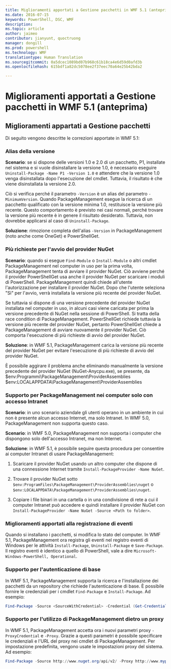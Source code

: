 ```yaml
---
title: Miglioramenti apportati a Gestione pacchetti in WMF 5.1 (anteprima)
ms.date: 2016-07-15
keywords: PowerShell, DSC, WMF
description: 
ms.topic: article
author: jaimeo
contributor: jianyunt, quoctruong
manager: dongill
ms.prod: powershell
ms.technology: WMF
translationtype: Human Translation
ms.sourcegitcommit: 0a5dcec1089bd07b968c61b18ca4e6d59d0afd3b
ms.openlocfilehash: 615bdf1a82dc5078ee2f37eec70a64e25b42bda2

---
```


# Miglioramenti apportati a Gestione pacchetti in WMF 5.1 (anteprima) #

## Miglioramenti appartati a Gestione pacchetti ##
Di seguito vengono descritte le correzioni apportate in WMF 5.1: 

### Alias della versione

**Scenario**: se si dispone delle versioni 1.0 e 2.0 di un pacchetto, P1, installate nel sistema e si vuole disinstallare la versione 1.0, è necessario eseguire `Uninstall-Package -Name P1 -Version 1.0` e attendere che la versione 1.0 venga disinstallata dopo l'esecuzione del cmdlet. Tuttavia, il risultato è che viene disinstallata la versione 2.0.  
    
Ciò si verifica perché il parametro `-Version` è un alias del parametro `-MinimumVersion`. Quando PackageManagement esegue la ricerca di un pacchetto qualificato con la versione minima 1.0, restituisce la versione più recente. Questo comportamento è previsto nei casi normali, perché trovare la versione più recente è in genere il risultato desiderato. Tuttavia, non dovrebbe applicarsi al caso di `Uninstall-Package`.
    
**Soluzione**: rimozione completa dell'alias `-Version` in PackageManagement (noto anche come OneGet) e PowerShellGet. 

### Più richieste per l'avvio del provider NuGet

**Scenario**: quando si esegue `Find-Module` o `Install-Module` o altri cmdlet PackageManagement nel computer in uso per la prima volta, PackageManagement tenta di avviare il provider NuGet. Ciò avviene perché il provider PowerShellGet usa anche il provider NuGet per scaricare i moduli di PowerShell. PackageManagement quindi chiede all'utente l'autorizzazione per installare il provider NuGet. Dopo che l'utente seleziona "Sì" per l'avvio, verrà installata la versione più recente del provider NuGet. 
    
Se tuttavia si dispone di una versione precedente del provider NuGet installata nel computer in uso, in alcuni casi viene caricata per prima la versione precedente di NuGet nella sessione di PowerShell. Si tratta della race condition di PackageManagement. PowerShellGet richiede tuttavia la versione più recente del provider NuGet, pertanto PowerShellGet chiede a PackageManagement di avviare nuovamente il provider NuGet. Ciò comporta l'esecuzione di più richieste di avvio del provider NuGet.

**Soluzione**: in WMF 5.1, PackageManagement carica la versione più recente del provider NuGet per evitare l'esecuzione di più richieste di avvio del provider NuGet.

È possibile aggirare il problema anche eliminando manualmente la versione precedente del provider NuGet (NuGet-Anycpu.exe), se presente, da $env:Programmi\PackageManagement\ProviderAssemblies $env:LOCALAPPDATA\PackageManagement\ProviderAssemblies


### Supporto per PackageManagement nei computer solo con accesso Intranet

**Scenario**: in uno scenario aziendale gli utenti operano in un ambiente in cui non è presente alcun accesso Internet, ma solo Intranet. In WMF 5.0, PackageManagement non supporta questo caso.

**Scenario**: in WMF 5.0, PackageManagement non supporta i computer che dispongono solo dell'accesso Intranet, ma non Internet.

**Soluzione**: in WMF 5.1, è possibile seguire questa procedura per consentire ai computer Intranet di usare PackageManagement:

1. Scaricare il provider NuGet usando un altro computer che dispone di una connessione Internet tramite `Install-PackageProvider -Name NuGet`.

2. Trovare il provider NuGet sotto `$env:ProgramFiles\PackageManagement\ProviderAssemblies\nuget`  o  `$env:LOCALAPPDATA\PackageManagement\ProviderAssemblies\nuget`.

3. Copiare i file binari in una cartella o in una condivisione di rete a cui il computer Intranet può accedere e quindi installare il provider NuGet con `Install-PackageProvider -Name NuGet -Source <Path to folder>`.


### Miglioramenti apportati alla registrazione di eventi

Quando si installano i pacchetti, si modifica lo stato del computer. In WMF 5.1, PackageManagement ora registra gli eventi nel registro eventi di Windows per le attività `Install-Package`, `Uninstall-Package` e `Save-Package`. Il registro eventi è identico a quello di PowerShell, vale a dire `Microsoft-Windows-PowerShell, Operational`.

### Supporto per l'autenticazione di base

In WMF 5.1, PackageManagement supporta la ricerca e l'installazione dei pacchetti da un repository che richiede l'autenticazione di base. È possibile fornire le credenziali per i cmdlet `Find-Package` e `Install-Package`. Ad esempio:

``` PowerShell
Find-Package -Source <SourceWithCredential> -Credential (Get-Credential)
```
### Supporto per l'utilizzo di PackageManagement dietro un proxy

In WMF 5.1, PackageManagement accetta ora i nuovi parametri proxy `-ProxyCredential` e `-Proxy`. Grazie a questi parametri è possibile specificare le credenziali e l'URL del proxy nei cmdlet di PackageManagement. Per impostazione predefinita, vengono usate le impostazioni proxy del sistema. Ad esempio:

``` PowerShell
Find-Package -Source http://www.nuget.org/api/v2/ -Proxy http://www.myproxyserver.com -ProxyCredential (Get-Credential)
```




<!--HONumber=Sep16_HO3-->


